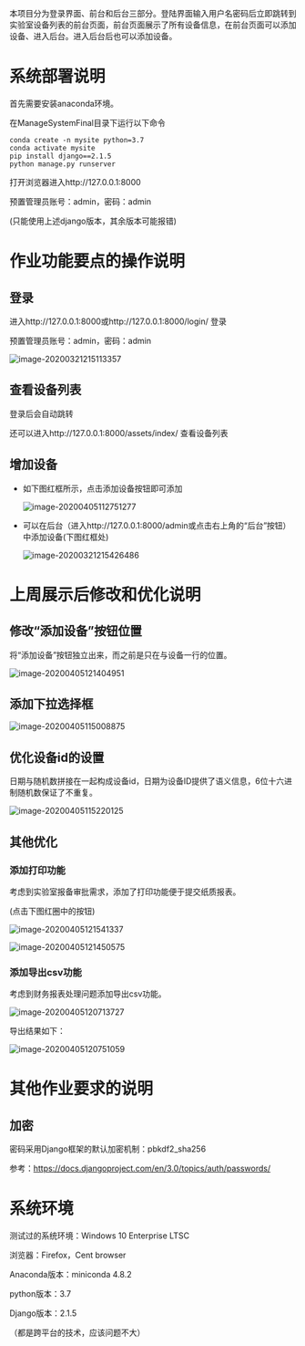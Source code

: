 本项目分为登录界面、前台和后台三部分。登陆界面输入用户名密码后立即跳转到实验室设备列表的前台页面，前台页面展示了所有设备信息，在前台页面可以添加设备、进入后台。进入后台后也可以添加设备。

# 系统部署说明

首先需要安装anaconda环境。

在ManageSystemFinal目录下运行以下命令

```
conda create -n mysite python=3.7
conda activate mysite
pip install django==2.1.5
python manage.py runserver
```

打开浏览器进入http://127.0.0.1:8000

预置管理员账号：admin，密码：admin

(只能使用上述django版本，其余版本可能报错)

# 作业功能要点的操作说明

## 登录

进入http://127.0.0.1:8000或http://127.0.0.1:8000/login/ 登录

预置管理员账号：admin，密码：admin

![image-20200321215113357](pic/image-20200321215113357.png)

## 查看设备列表

登录后会自动跳转

还可以进入http://127.0.0.1:8000/assets/index/ 查看设备列表

## 增加设备

- 如下图红框所示，点击添加设备按钮即可添加

  ![image-20200405112751277](pic/image-20200405112751277.png)

- 可以在后台（进入http://127.0.0.1:8000/admin或点击右上角的“后台”按钮）中添加设备(下图红框处)

  ![image-20200321215426486](pic/image-20200321215426486.png)

# 上周展示后修改和优化说明

## 修改“添加设备”按钮位置

将“添加设备”按钮独立出来，而之前是只在与设备一行的位置。

![image-20200405121404951](pic/image-20200405121404951.png)

## 添加下拉选择框

![image-20200405115008875](pic/image-20200405115008875.png)

## 优化设备id的设置

日期与随机数拼接在一起构成设备id，日期为设备ID提供了语义信息，6位十六进制随机数保证了不重复。

![image-20200405115220125](pic/image-20200405115220125.png)

## 其他优化

### 添加打印功能

考虑到实验室报备审批需求，添加了打印功能便于提交纸质报表。

(点击下图红圈中的按钮)

![image-20200405121541337](pic/image-20200405121541337.png)

![image-20200405121450575](pic/image-20200405121450575.png)

### 添加导出csv功能

考虑到财务报表处理问题添加导出csv功能。

![image-20200405120713727](pic/image-20200405120713727.png)

导出结果如下：

![image-20200405120751059](pic/image-20200405120751059.png)

# 其他作业要求的说明

## 加密

密码采用Django框架的默认加密机制：pbkdf2_sha256

参考：https://docs.djangoproject.com/en/3.0/topics/auth/passwords/

# 系统环境

测试过的系统环境：Windows 10 Enterprise LTSC

浏览器：Firefox，Cent browser

Anaconda版本：miniconda 4.8.2

python版本：3.7

Django版本：2.1.5

（都是跨平台的技术，应该问题不大）

